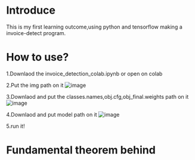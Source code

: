 # Introduce
This is my first learning outcome,using python and tensorflow making a invoice-detect program.
# How to use?
1.Downlaod the invoice_detection_colab.ipynb or open on colab 

2.Put the img path on it
![image](https://user-images.githubusercontent.com/80931202/134767012-5a7c78cd-f429-4209-9375-9687cc338efc.png)

3.Downlaod and put the classes.names,obj.cfg,obj_final.weights path on it
![image](https://user-images.githubusercontent.com/80931202/134766981-b5668e9b-8f8e-488b-bb53-880c2e71b37e.png)

4.Downlaod and put model path on it
![image](https://user-images.githubusercontent.com/80931202/134767041-7f99ade1-86c3-478f-92dc-773be9717068.png)

5.run it!
# Fundamental theorem behind
